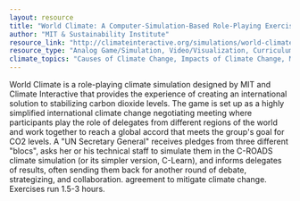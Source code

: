 ```yaml
---
layout: resource
title: "World Climate: A Computer-Simulation-Based Role-Playing Exercise (Copenhagen Climate Exercise) "
author: "MIT & Sustainability Institute"
resource_link: "http://climateinteractive.org/simulations/world-climate"
resource_type: "Analog Game/Simulation, Video/Visualization, Curriculum"
climate_topics: "Causes of Climate Change, Impacts of Climate Change, Mitigation"
---
```


World Climate is a role-playing climate simulation designed by MIT and Climate Interactive that provides the experience of creating an international solution to stabilizing carbon dioxide levels. The game is set up as a highly simplified international climate change negotiating meeting where participants play the role of delegates from different regions of the world and work together to reach a global accord that meets the group's goal for CO2 levels. A "UN Secretary General" receives pledges from three different "blocs", asks her or his technical staff to simulate them in the C-ROADS climate simulation (or its simpler version, C-Learn), and informs delegates of results, often sending them back for another round of debate, strategizing, and collaboration. agreement to mitigate climate change.  Exercises run 1.5-3 hours.
